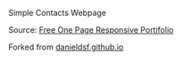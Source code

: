 Simple Contacts Webpage

Source: [Free One Page Responsive Portifolio](http://www.mrova.com/free-one-page-responsive-html-resume-template/)

Forked from [danieldsf.github.io](https://github.com/danieldsf/danieldsf.github.io)
